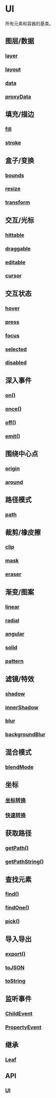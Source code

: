 # UI

所有元素和容器的基类。

## 图层/数据

### [layer](/reference/property/layer)

### [layout](/reference/property/layout)

### [data](/reference/property/data)

### [proxyData](/reference/property/proxy)

## 填充/描边

### [fill](/reference/property/fill)

### [stroke](/reference/property/stroke)

## 盒子/变换

### [bounds](/reference/property/bounds)

### [resize](/reference/property/resize)

### [transform](/reference/property/transform)

## 交互/光标

### [hittable](/reference/property/hit)

### [draggable](/reference/property/draggable)

### [editable](/reference/property/editable)

### [cursor](/reference/property/cursor)

## 交互状态

### [hover](/reference/property/state/hover)

### [press](/reference/property/state/press)

### [focus](/reference/property/state/focus)

### [selected](/reference/property/state/selected)

### [disabled](/reference/property/state/disabled)

## 深入事件

### [on()](/reference/property/on)

### [once()](/reference/property/on)

### [off()](/reference/property/off)

### [emit()](/reference/property/emit)

## 围绕中心点

### [origin](/reference/property/origin)

### [around](/reference/property/around)

## 路径模式

### [path](/reference/property/path.md)

## 裁剪/橡皮擦

### [clip](/reference/property/clip)

### [mask](/reference/property/mask)

### [eraser](/reference/property/eraser)

## 渐变/图案

### [linear](/reference/property/paint/linear)

### [radial](/reference/property/paint/radial)

### [angular](/reference/property/paint/angular)

### [solid](/reference/property/paint/solid)

### [pattern](/reference/property/paint/image)

## 滤镜/特效

### [shadow](/reference/property/shadow)

### [innerShadow](/reference/property/innerShadow)

### [blur](/reference/property/blur)

### [backgroundBlur](/reference/property/backgroundBlur)

## 混合模式

### [blendMode](/reference/property/blendMode)

## 坐标

### [坐标转换](/reference/property/point/)

### [快速转换](/reference/property/point/high)

## 获取路径

### [getPath()](/reference/property/getPath.md)

### [getPathString()](/reference/property/getPathString.md)

## 查找元素

### [find()](/reference/property/find.md)

### [findOne()](/reference/property/findOne.md)

### [pick()](/reference/property/pick.md)

## 导入导出

### [export()](/reference/property/export.md)

### [toJSON](/reference/property/json.md)

### [toString](/reference/property/json.md#tostring-string)

##

## 监听事件

### [ChildEvent](/reference/event/basic/Child)

### [PropertyEvent](/reference/event/basic/Property)

## 继承

### [Leaf](/api/classes/Leaf.md)

## API

### [UI](/api/classes/UI.md)
